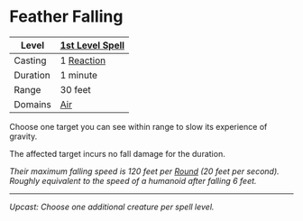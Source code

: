 # Feather Falling

| Level    | [1st Level Spell](1st%20Level%20Spells.md)              |
| -------- | ------------------------------------------------------- |
| Casting  | 1 [Reaction](../../../../Game%20Procedures/Reaction.md) |
| Duration | 1 minute                                                |
| Range    | 30 feet                                                 |
| Domains  | [Air](../../Spell%20Domains/Air.md)                  |

Choose one target you can see within range to slow its experience of gravity.

The affected target incurs no fall damage for the duration.

*Their maximum falling speed is 120 feet per [Round](../../../../Game%20Procedures/Round.md) (20 feet per second). Roughly equivalent to the speed of a humanoid after falling 6 feet.*

---
*Upcast: Choose one additional creature per spell level.*
